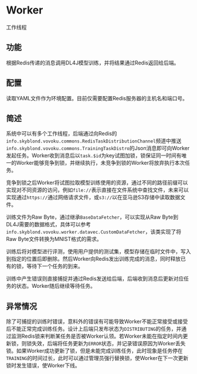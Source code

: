 # Worker
工作线程

## 功能
根据Redis传递的消息调用DL4J模型训练，并将结果通过Redis返回给后端。

## 配置
读取YAML文件作为环境配置。目前仅需要配置Redis服务器的主机名和端口号。

## 简述
系统中可以有多个工作线程，后端通过向Redis的`info.skyblond.vovoku.commons.RedisTaskDistributionChannel`频道中推送`info.skyblond.vovoku.commons.TrainingTaskDistro`的Json消息即可向Worker发起任务。Worker收到消息后以`task.$id`为key试图加锁，锁保证同一时间有唯一的Worker能够竞争到锁，并继续执行，未竞争到锁的Worker将放弃执行本次任务。

竞争到锁之后Worker将试图拉取模型训练使用的资源，通过不同的路径前缀可以实现对不同资源的访问，例如`file://`表示直接在文件系统中查找文件，未来可以实现通过`https://`通过网络请求文件，或`s3://`以在亚马逊S3存储中读取数据文件。

训练文件为Raw Byte，通过继承`BaseDataFetcher`，可以实现从Raw Byte到DL4J需要的数据格式，具体可以参考`info.skyblond.vovoku.worker.datavec.CustomDataFetcher`，该类实现了将Raw Byte文件转换为MNIST格式的需求。

训练后将对模型进行评测，使用用户提供的测试集，模型存储在临时文件中，写入到指定的位置后即删除。然后Worker向Redis发出训练完成的消息，同时释放已有的锁，等待下一个任务的到来。

训练中产生错误则直接捕捉并通过Redis发送给后端，后端收到消息后更新对应任务的状态。Worker随后继续等待任务。

## 异常情况

除了可捕捉的训练时错误，意料外的错误有可能导致Worker不能正常接受或接受后不能正常完成训练任务。设计上后端只发布状态为`DISTRIBUTING`的任务，并通过监测Redis锁来判断某任务是否被Worker认领。若Worker未能在指定时间内更新锁，则锁失效，后端将任务更新为`ERROR`状态，并记录错误原因为Worker丢失锁。如果Worker成功更新了锁，但是未能完成训练任务，此时现象是任务停在`TRAINING`的时间过长，此时可以通过管理员强行替换锁，使Worker在下一次更新锁时发生错误，使Worker下线。